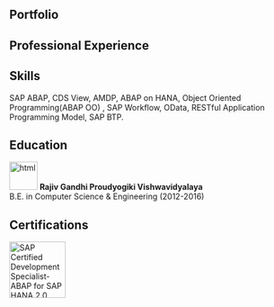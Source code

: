 ## Portfolio


## Professional Experience

## Skills
SAP ABAP, CDS View, AMDP, ABAP on HANA, Object Oriented Programming(ABAP OO)
, SAP Workflow, OData, RESTful Application Programming Model, SAP BTP.
## Education
  <img src="https://upload.wikimedia.org/wikipedia/en/c/c4/Rajiv_Gandhi_Proudyogiki_Vishwavidyalaya_logo.png" alt="html" width="50" height="50">
  <b>Rajiv Gandhi Proudyogiki Vishwavidyalaya</b>
  <br>
   B.E. in Computer Science & Engineering (2012-2016)
   
 ## Certifications
 <p align='left'>
    <a href="https://www.credly.com/badges/f59e36c4-9f15-4fe9-b63d-f374e613c1b3">
      <img src="https://images.credly.com/size/680x680/images/60e6a251-6597-49c9-a349-6b24c981e1b9/E_HANAAW_16.png" alt="SAP Certified Development Specialist-ABAP for SAP HANA            2.0" width="100" height="100">
    </a>
 </p>


